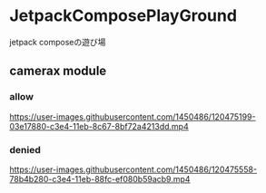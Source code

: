 # JetpackComposePlayGround
jetpack composeの遊び場

## camerax module

### allow

https://user-images.githubusercontent.com/1450486/120475199-03e17880-c3e4-11eb-8c67-8bf72a4213dd.mp4

### denied


https://user-images.githubusercontent.com/1450486/120475558-78b4b280-c3e4-11eb-88fc-ef080b59acb9.mp4
